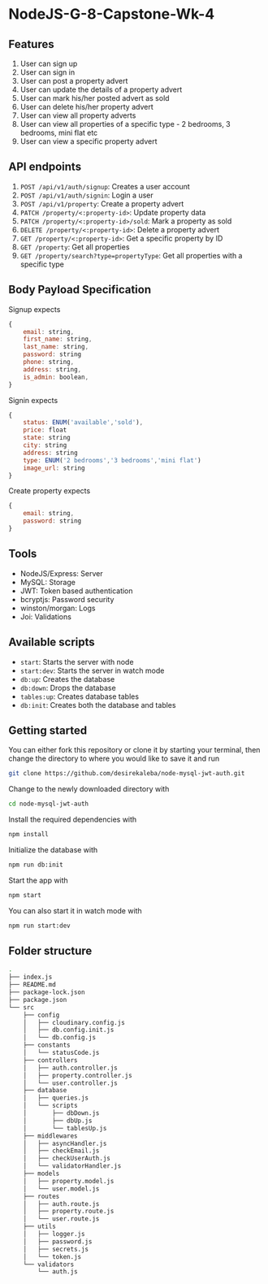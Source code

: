 # NodeJS-G-8-Capstone-Wk-4

## Features

1. User can sign up
2. User can sign in
3. User can post a property advert
4. User can update the details of a property advert
5. User can mark his/her posted advert as sold
6. User can delete his/her property advert
7. User can view all property adverts
8. User can view all properties of a specific type - 2 bedrooms, 3 bedrooms, mini flat etc
9. User can view a specific property advert

## API endpoints

1. `POST /api/v1/auth/signup`: Creates a user account
2. `POST /api/v1/auth/signin`: Login a user
3. `POST /api/v1/property`: Create a property advert
4. `PATCH /property/<:property-id>`: Update property data
5. `PATCH /property/<:property-id>/sold`: Mark a property as sold
6. `DELETE /property/<:property-id>`: Delete a property advert
7. `GET /property/<:property-id>`: Get a specific property by ID
8. `GET /property`: Get all properties
9. `GET /property/search?type=propertyType`: Get all properties with a specific type

## Body Payload Specification

Signup expects

```js
{
    email: string,
    first_name: string,
    last_name: string,
    password: string
    phone: string,
    address: string,
    is_admin: boolean,
}
```

Signin expects

```js
{
    status: ENUM('available','sold'),
    price: float
    state: string
    city: string
    address: string
    type: ENUM('2 bedrooms','3 bedrooms','mini flat')
    image_url: string
}
```

Create property expects

```js
{
    email: string,
    password: string
}
```

## Tools

- NodeJS/Express: Server
- MySQL: Storage
- JWT: Token based authentication
- bcryptjs: Password security
- winston/morgan: Logs
- Joi: Validations

## Available scripts

- `start`: Starts the server with node
- `start:dev`: Starts the server in watch mode
- `db:up`: Creates the database
- `db:down`: Drops the database
- `tables:up`: Creates database tables
- `db:init`: Creates both the database and tables

## Getting started

You can either fork this repository or clone it by starting your terminal, then change the directory to where you would like to save it and run

```sh
git clone https://github.com/desirekaleba/node-mysql-jwt-auth.git
```

Change to the newly downloaded directory with

```sh
cd node-mysql-jwt-auth
```

Install the required dependencies with

```sh
npm install
```

Initialize the database with

```sh
npm run db:init
```

Start the app with

```sh
npm start
```

You can also start it in watch mode with

```sh
npm run start:dev
```

## Folder structure

```sh
.
├── index.js
├── README.md
├── package-lock.json
├── package.json
└── src
    ├── config
    │   ├── cloudinary.config.js
    │   ├── db.config.init.js
    │   └── db.config.js
    ├── constants
    │   └── statusCode.js
    ├── controllers
    │   ├── auth.controller.js
    │   ├── property.controller.js
    │   └── user.controller.js
    ├── database
    │   ├── queries.js
    │   └── scripts
    │       ├── dbDown.js
    │       ├── dbUp.js
    │       └── tablesUp.js
    ├── middlewares
    │   ├── asyncHandler.js
    │   ├── checkEmail.js
    │   ├── checkUserAuth.js
    │   └── validatorHandler.js
    ├── models
    │   ├── property.model.js
    │   └── user.model.js
    ├── routes
    │   ├── auth.route.js
    │   ├── property.route.js
    │   └── user.route.js
    ├── utils
    │   ├── logger.js
    │   ├── password.js
    │   ├── secrets.js
    │   └── token.js
    └── validators
        └── auth.js
```
